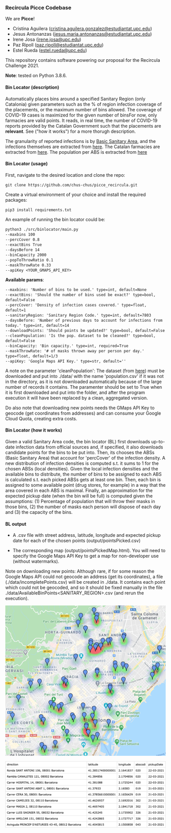 ### Recircula Picce Codebase

We are **Picce**!

- Cristina Aguilera (cristina.aguilera.gonzalez@estudiantat.upc.edu)
- Jesus Antonanzas (jesus.maria.antonanzas@estudiantat.upc.edu)
- Irene Josa (irene.josa@upc.edu)
- Paz Ripoll (paz.ripoll@estudiantat.upc.edu)
- Estel Rueda (estel.rueda@upc.edu)

This repository contains software powering our proposal for the Recircula Challenge 2021.

**Note**: tested on Python 3.8.6. 

#### Bin Locator (description)

Automatically places bins around a specified Sanitary Region (only Catalonia) given parameters such as the % of region infection coverage
of the placements, or the maximum number of bins allowed. The coverage of COVID-19 cases is maximized for the given number 
of binsFor now, only farmacies are valid points. It reads, in real time, the number of COVID-19 reports provided by the 
Catalan Government such that the placements are **relevant**. See ("how it works") for a more thorugh description.

The granularity of reported infections is by [Basic Sanitary Area](https://catsalut.gencat.cat/web/.content/minisite/catsalut/proveidors_professionals/registres_catalegs/documents/poblacio-referencia.pdf),
and the infections themselves are extracted from [here](https://analisi.transparenciacatalunya.cat/ca/Salut/Registre-de-casos-de-COVID-19-realitzats-a-Catalun/xuwf-dxjd).
The Catalan farmacies are extracted from [here](https://analisi.transparenciacatalunya.cat/Salut/Cat-leg-de-farm-cies-de-Catalunya/f446-3fny).
The population per ABS is extracted from [here](https://analisi.transparenciacatalunya.cat/en/Salut/Registre-central-de-poblaci-del-CatSalut-poblaci-p/ftq4-h9vk)

#### Bin Locator (usage)

First, navigate to the desired location and clone the repo:

```
git clone https://github.com/chus-chus/picce_recircula.git
```

Create a virtual environment of your choice and install the required packages:

```
pip3 install requirements.txt
```

An example of running the bin locator could be:

```
python3 ./src/binlocator/main.py 
--maxbins 100 
--percCover 0.8 
--exactBins True 
--daysBefore 14
--binCapacity 2000
--popToThrowRatio 0.1
--maskThrowRate 0.33
--apiKey <YOUR_GMAPS_API_KEY>
```

**Available params**:

```
--maxbins: 'Number of bins to be used.' type=int, default=None
--exactBins: 'Should the number of bins used be exact?' type=bool, default=False
--percCover: 'Density of infection cases covered.' type=float, default=1
--sanitaryRegion: 'Sanitary Region Code.' type=int, default=7803
--daysBefore: 'Number of previous days to account for infections from today.' type=int, default=14
--downloadPoints: 'Should points be updated?' type=bool, default=False
--cleanPopulation: 'Is the pop. dataset to be cleaned?' type=bool, default=False
--binCapacity: 'Bin capacity.' type=int, required=True
--maskThrowRate: '# of masks thrown away per person per day.' type=float, default=1/3
--apiKey: 'Google Maps API Key.' type=str, default=''
```

A note on the parameter 'cleanPopulation': The dataset (from [here](https://analisi.transparenciacatalunya.cat/en/Salut/Registre-central-de-poblaci-del-CatSalut-poblaci-p/ftq4-h9vk)) 
must be downloaded and put into ./data/ with the name 'population.csv' if it was not in the directory, 
as it is not downloaded automatically because of the large number of records it contains. The paramenter
should be set to True when it is first downloaded and put into the folder, and after the program execution it will have
been replaced by a clean, aggregated version.

Do also note that downloading new points needs the GMaps API Key to geocode (get coordinates from addresses) and
can consume your Google Cloud Quota, creating extra costs.

#### Bin Locator (how it works)

Given a valid Sanitary Area code, the bin locator (BL) first downloads up-to-date infection data from official sources and, if specified, 
it also downloads candidate points for the bins to be put into. Then, its chooses the ABSs (Basic Sanitary Area)
that account for 'percCover' of the infection density. A new distribution of infection densities is computed
s.t. it sums to 1 for the chosen ABSs (local densities). Given the local infection densities and the available bins
to distribute, the number of bins to be assigned to each ABS is calculated s.t. each picked ABSs gets at least one bin.
Then, each bin is assigned to some available point (drug stores, for example) in a way that the area covered in each ABS is
maximal. Finally, an approximation for the expected pickup date (when the bin will be full) is computed given the assumptions: (1) Percentage
of population that will throw their masks in those bins, (2) the number of masks each person will dispose of each day
and (3) the capacity of the bins. 

#### BL output 
- A .csv file with street address, latitude, longitude and expected pickup date for each of the chosen 
points (output/pointsPicked.csv)
  
- The corresponding map (output/pointsPickedMap.html). You will need to specify the Google Maps API Key to get a map for 
  non-developer use (without watermarks).


Note on downloading new points: Although rare, if for some reason the Google Maps API could not geocode an address (get its coordinates),
a file (./data/incompletePoints.csv) will be created in ./data. It contains each point which could not be geocoded,
and so it should be fixed manually in the file ./data/AvailableBinPoints<SANITARY_REGION>.csv (and rerun the execution).

![Example distribution of bins. Color represents local infection density.](images/mapExample.png)

![Example of .csv output.](images/csvExample.png)